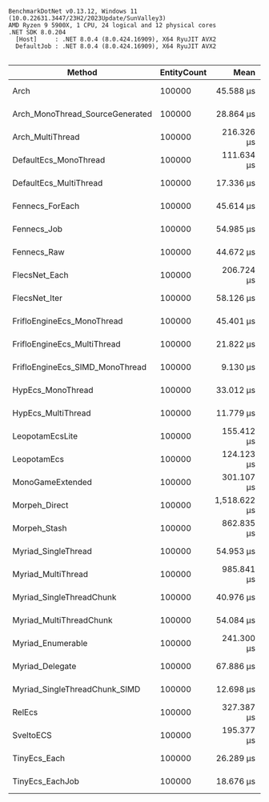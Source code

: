 ```

BenchmarkDotNet v0.13.12, Windows 11 (10.0.22631.3447/23H2/2023Update/SunValley3)
AMD Ryzen 9 5900X, 1 CPU, 24 logical and 12 physical cores
.NET SDK 8.0.204
  [Host]     : .NET 8.0.4 (8.0.424.16909), X64 RyuJIT AVX2
  DefaultJob : .NET 8.0.4 (8.0.424.16909), X64 RyuJIT AVX2


```
| Method                          | EntityCount | Mean         | Error      | StdDev     | Gen0    | Allocated |
|-------------------------------- |------------ |-------------:|-----------:|-----------:|--------:|----------:|
| Arch                            | 100000      |    45.588 μs |  0.1667 μs |  0.1559 μs |       - |         - |
| Arch_MonoThread_SourceGenerated | 100000      |    28.864 μs |  0.1579 μs |  0.1477 μs |       - |         - |
| Arch_MultiThread                | 100000      |   216.326 μs |  0.5008 μs |  0.4440 μs |       - |         - |
| DefaultEcs_MonoThread           | 100000      |   111.634 μs |  0.3284 μs |  0.2742 μs |       - |         - |
| DefaultEcs_MultiThread          | 100000      |    17.336 μs |  0.3461 μs |  0.7883 μs |       - |         - |
| Fennecs_ForEach                 | 100000      |    45.614 μs |  0.2717 μs |  0.2408 μs |       - |         - |
| Fennecs_Job                     | 100000      |    54.985 μs |  0.2037 μs |  0.1906 μs |       - |         - |
| Fennecs_Raw                     | 100000      |    44.672 μs |  0.2330 μs |  0.2179 μs |       - |         - |
| FlecsNet_Each                   | 100000      |   206.724 μs |  0.1604 μs |  0.1340 μs |       - |         - |
| FlecsNet_Iter                   | 100000      |    58.126 μs |  0.2896 μs |  0.2709 μs |       - |         - |
| FrifloEngineEcs_MonoThread      | 100000      |    45.401 μs |  0.2362 μs |  0.2210 μs |       - |         - |
| FrifloEngineEcs_MultiThread     | 100000      |    21.822 μs |  0.4332 μs |  0.9865 μs |       - |         - |
| FrifloEngineEcs_SIMD_MonoThread | 100000      |     9.130 μs |  0.0415 μs |  0.0388 μs |       - |         - |
| HypEcs_MonoThread               | 100000      |    33.012 μs |  0.1804 μs |  0.1687 μs |       - |     352 B |
| HypEcs_MultiThread              | 100000      |    11.779 μs |  0.2332 μs |  0.3269 μs |  0.1678 |    2826 B |
| LeopotamEcsLite                 | 100000      |   155.412 μs |  0.0678 μs |  0.0566 μs |       - |         - |
| LeopotamEcs                     | 100000      |   124.123 μs |  0.5376 μs |  0.5029 μs |       - |         - |
| MonoGameExtended                | 100000      |   301.107 μs |  1.1098 μs |  1.0381 μs |       - |     160 B |
| Morpeh_Direct                   | 100000      | 1,518.622 μs | 12.8902 μs | 11.4268 μs |       - |       2 B |
| Morpeh_Stash                    | 100000      |   862.835 μs |  6.9734 μs |  6.5229 μs |       - |       1 B |
| Myriad_SingleThread             | 100000      |    54.953 μs |  0.1963 μs |  0.1836 μs |       - |         - |
| Myriad_MultiThread              | 100000      |   985.841 μs | 11.6655 μs | 10.3412 μs | 27.3438 |  477241 B |
| Myriad_SingleThreadChunk        | 100000      |    40.976 μs |  0.0664 μs |  0.0621 μs |       - |         - |
| Myriad_MultiThreadChunk         | 100000      |    54.084 μs |  0.2846 μs |  0.2662 μs |  1.1597 |   19365 B |
| Myriad_Enumerable               | 100000      |   241.300 μs |  1.0985 μs |  1.0275 μs |       - |         - |
| Myriad_Delegate                 | 100000      |    67.886 μs |  0.2847 μs |  0.2663 μs |       - |         - |
| Myriad_SingleThreadChunk_SIMD   | 100000      |    12.698 μs |  0.0903 μs |  0.0845 μs |       - |         - |
| RelEcs                          | 100000      |   327.387 μs |  5.8896 μs |  5.2210 μs |       - |     488 B |
| SveltoECS                       | 100000      |   195.377 μs |  0.8974 μs |  0.8394 μs |       - |         - |
| TinyEcs_Each                    | 100000      |    26.289 μs |  0.0748 μs |  0.0699 μs |       - |         - |
| TinyEcs_EachJob                 | 100000      |    18.676 μs |  0.0448 μs |  0.0397 μs |  0.1221 |    2080 B |
